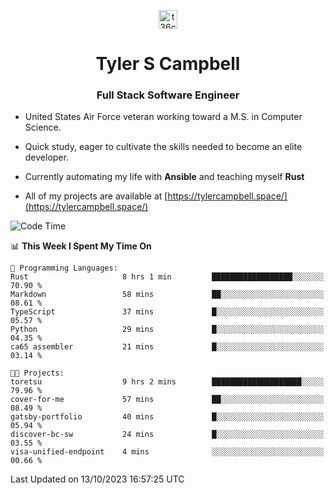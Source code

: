 <p align="center">
<a href="https://www.linkedin.com/in/t36campbell" target="blank"><img align="center" src="https://ik.imagekit.io/t36campbell/Portfolio/linkedin.png.original_m8bbGgPh6.png" alt="t36campbell" height="30" width="30" /></a>
</p>
<h1 align="center">Tyler S Campbell</h1>
<h3 align="center">Full Stack Software Engineer</h3>

* United States Air Force veteran working toward a M.S. in Computer Science.

* Quick study, eager to cultivate the skills needed to become an elite developer.

* Currently automating my life with **Ansible** and teaching myself **Rust**

* All of my projects are available at [https://tylercampbell.space/](https://tylercampbell.space/)

<!--START_SECTION:waka-->
![Code Time](http://img.shields.io/badge/Code%20Time-2%2C882%20hrs%2019%20mins-blue)

📊 **This Week I Spent My Time On** 

```text
💬 Programming Languages: 
Rust                     8 hrs 1 min         ██████████████████░░░░░░░   70.90 % 
Markdown                 58 mins             ██░░░░░░░░░░░░░░░░░░░░░░░   08.61 % 
TypeScript               37 mins             █░░░░░░░░░░░░░░░░░░░░░░░░   05.57 % 
Python                   29 mins             █░░░░░░░░░░░░░░░░░░░░░░░░   04.35 % 
ca65 assembler           21 mins             █░░░░░░░░░░░░░░░░░░░░░░░░   03.14 % 

🐱‍💻 Projects: 
toretsu                  9 hrs 2 mins        ████████████████████░░░░░   79.96 % 
cover-for-me             57 mins             ██░░░░░░░░░░░░░░░░░░░░░░░   08.49 % 
gatsby-portfolio         40 mins             █░░░░░░░░░░░░░░░░░░░░░░░░   05.94 % 
discover-bc-sw           24 mins             █░░░░░░░░░░░░░░░░░░░░░░░░   03.55 % 
visa-unified-endpoint    4 mins              ░░░░░░░░░░░░░░░░░░░░░░░░░   00.66 % 
```


 Last Updated on 13/10/2023 16:57:25 UTC
<!--END_SECTION:waka-->
